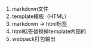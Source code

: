1. markdown文件
2. template模板（HTML）
3. markdown -> html标签
4. html标签替换掉template内部的<!-- inner -->
5. webpack打包输出